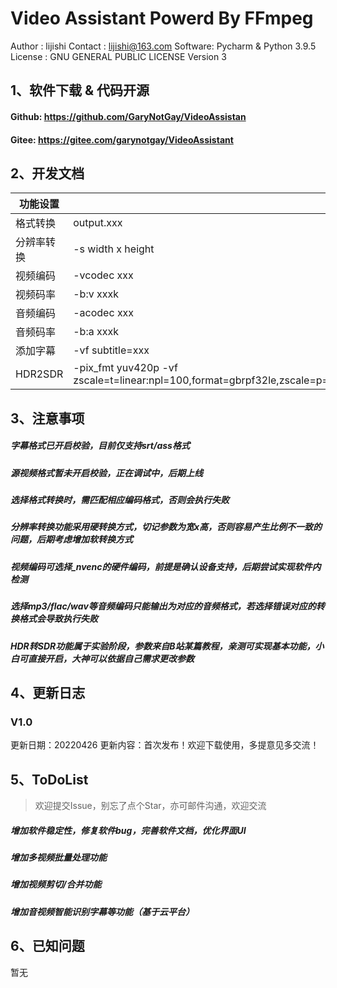 # Video Assistant Powerd By FFmpeg

Author  :  lijishi
Contact :  lijishi@163.com
Software:  Pycharm & Python 3.9.5
License :  GNU GENERAL PUBLIC LICENSE Version 3

## 1、软件下载 & 代码开源 

#### Github: https://github.com/GaryNotGay/VideoAssistan
#### Gitee: https://gitee.com/garynotgay/VideoAssistant

## 2、开发文档

| 功能设置 | 对应命令 | 可选项 |
| --- | --- | --- |
| 格式转换 | output.xxx | mp4/mkv/…… |
| 分辨率转换 | -s width x height  | 1920x1080/3840x2160/…… |
| 视频编码 | -vcodec xxx | h264/hevc/…… | 
| 视频码率 | -b:v xxxk | 2000k/3000k/…… |
| 音频编码 | -acodec xxx | aac/ac3/…… |
| 音频码率 | -b:a xxxk | 128k/320k/…… |
| 添加字幕 | -vf subtitle=xxx | srt/ass/…… |
| HDR2SDR | -pix_fmt yuv420p -vf zscale=t=linear:npl=100,format=gbrpf32le,zscale=p=bt709,tonemap=tonemap=hable:desat=0,zscale=t=bt709:m=bt709:r=tv | 无，大神可手动调整 |

## 3、注意事项
##### 字幕格式已开启校验，目前仅支持srt/ass格式
##### 源视频格式暂未开启校验，正在调试中，后期上线
##### 选择格式转换时，需匹配相应编码格式，否则会执行失败
##### 分辨率转换功能采用硬转换方式，切记参数为宽x高，否则容易产生比例不一致的问题，后期考虑增加软转换方式
##### 视频编码可选择_nvenc的硬件编码，前提是确认设备支持，后期尝试实现软件内检测
##### 选择mp3/flac/wav等音频编码只能输出为对应的音频格式，若选择错误对应的转换格式会导致执行失败
##### HDR转SDR功能属于实验阶段，参数来自B站某篇教程，亲测可实现基本功能，小白可直接开启，大神可以依据自己需求更改参数

## 4、更新日志

### V1.0
更新日期：20220426
更新内容：首次发布！欢迎下载使用，多提意见多交流！

## 5、ToDoList
> 欢迎提交Issue，别忘了点个Star，亦可邮件沟通，欢迎交流

##### 增加软件稳定性，修复软件bug，完善软件文档，优化界面UI
##### 增加多视频批量处理功能
##### 增加视频剪切/合并功能
##### 增加音视频智能识别字幕等功能（基于云平台）


## 6、已知问题
暂无
